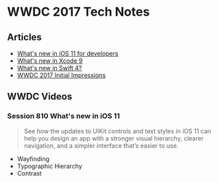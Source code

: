 # WWDC 2017 Tech Notes


## Articles

- [What's new in iOS 11 for developers](https://www.hackingwithswift.com/whats-new-in-ios-11?utm_campaign=iOS%2BDev%2BWeekly&utm_medium=web&utm_source=iOS_Dev_Weekly_Issue_304)
- [What's new in Xcode 9](https://developer.apple.com/library/content/documentation/DeveloperTools/Conceptual/WhatsNewXcode/xcode_9/xcode_9.html?utm_campaign=iOS%2BDev%2BWeekly&utm_medium=web&utm_source=iOS_Dev_Weekly_Issue_304#//apple_ref/doc/uid/TP40004626)
- [What's new in Swift 4?](https://www.raywenderlich.com/163857/whats-new-swift-4)
- [WWDC 2017 Initial Impressions](https://www.raywenderlich.com/163940/wwdc-2017-initial-impressions)



## WWDC Videos
### Session 810  What's new in iOS 11
> See how the updates to UIKit controls and text styles in iOS 11 can help you design an app with a stronger visual hierarchy, clearer navigation, and a simpler interface that’s easier to use.

- Wayfinding
- Typographic Hierarchy
- Contrast
